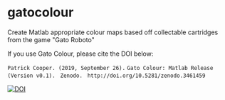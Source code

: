 # gatocolour
Create Matlab appropriate colour maps based off collectable cartridges from the game "Gato Roboto"

If you use Gato Colour, please cite the DOI below:

`Patrick Cooper. (2019, September 26).`
`Gato Colour: Matlab Release (Version v0.1). `
`Zenodo. `
`http://doi.org/10.5281/zenodo.3461459`

[![DOI](https://zenodo.org/badge/199108947.svg)](https://zenodo.org/badge/latestdoi/199108947)
